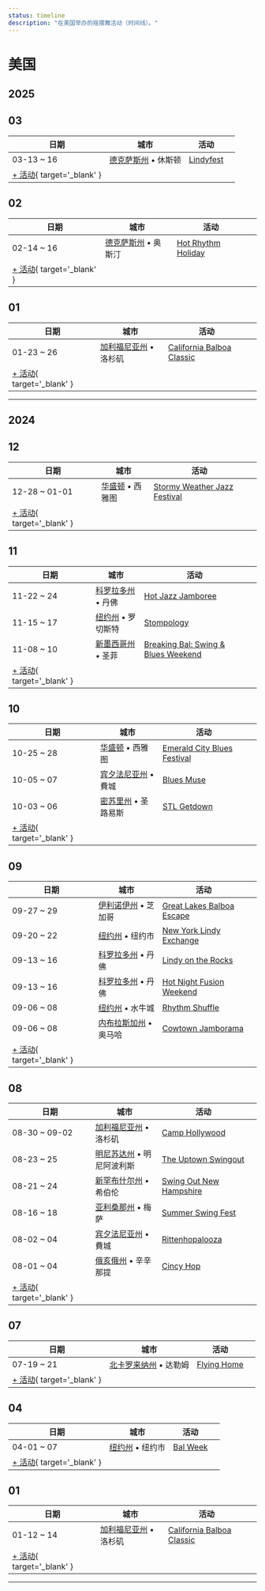 ```yaml
---
status: timeline
description: "在美国举办的摇摆舞活动（时间线）。"
---
```


# 美国

## 2025

## 03

| 日期 | 城市 | 活动 | |
| --- | --- | --- | --- |
| 03-13 ~ 16 | [德克萨斯州](by_city.md#texas) • 休斯顿 | [Lindyfest](lindyfest-2025.md) |  |
| [+ 活动](https://github.com/swingdance/events/issues/new?assignees=&labels=add+event&projects=&template=02-add_entity.yml&title=%5B2025%2Fus%5D%20%3CName%3E&region=us&province=&city=&org_id=&date_starts=2025-03-&date_ends=2025-03-){ target='_blank' }

## 02

| 日期 | 城市 | 活动 | |
| --- | --- | --- | --- |
| 02-14 ~ 16 | [德克萨斯州](by_city.md#texas) • 奥斯汀 | [Hot Rhythm Holiday](hot-rhythm-holiday-2025.md) |  |
| [+ 活动](https://github.com/swingdance/events/issues/new?assignees=&labels=add+event&projects=&template=02-add_entity.yml&title=%5B2025%2Fus%5D%20%3CName%3E&region=us&province=&city=&org_id=&date_starts=2025-02-&date_ends=2025-02-){ target='_blank' }

## 01

| 日期 | 城市 | 活动 | |
| --- | --- | --- | --- |
| 01-23 ~ 26 | [加利福尼亚州](by_city.md#california) • 洛杉矶 | [California Balboa Classic](california-balboa-classic-2025.md) |  |
| [+ 活动](https://github.com/swingdance/events/issues/new?assignees=&labels=add+event&projects=&template=02-add_entity.yml&title=%5B2025%2Fus%5D%20%3CName%3E&region=us&province=&city=&org_id=&date_starts=2025-01-&date_ends=2025-01-){ target='_blank' }

---

## 2024

## 12

| 日期 | 城市 | 活动 | |
| --- | --- | --- | --- |
| 12-28 ~ 01-01 | [华盛顿](by_city.md#washington) • 西雅图 | [Stormy Weather Jazz Festival](stormy-weather-jazz-festival-2024.md) |  |
| [+ 活动](https://github.com/swingdance/events/issues/new?assignees=&labels=add+event&projects=&template=02-add_entity.yml&title=%5B2024%2Fus%5D%20%3CName%3E&region=us&province=&city=&org_id=&date_starts=2024-12-&date_ends=2024-12-){ target='_blank' }

## 11

| 日期 | 城市 | 活动 | |
| --- | --- | --- | --- |
| 11-22 ~ 24 | [科罗拉多州](by_city.md#colorado) • 丹佛 | [Hot Jazz Jamboree](hot-jazz-jamboree-2024.md) |  |
| 11-15 ~ 17 | [纽约州](by_city.md#new-york) • 罗切斯特 | [Stompology](stompology-2024.md) |  |
| 11-08 ~ 10 | [新墨西哥州](by_city.md#new-mexico) • 圣菲 | [Breaking Bal: Swing & Blues Weekend](breaking-bal-swing-n-blues-weekend-2024.md) |  |
| [+ 活动](https://github.com/swingdance/events/issues/new?assignees=&labels=add+event&projects=&template=02-add_entity.yml&title=%5B2024%2Fus%5D%20%3CName%3E&region=us&province=&city=&org_id=&date_starts=2024-11-&date_ends=2024-11-){ target='_blank' }

## 10

| 日期 | 城市 | 活动 | |
| --- | --- | --- | --- |
| 10-25 ~ 28 | [华盛顿](by_city.md#washington) • 西雅图 | [Emerald City Blues Festival](emerald-city-blues-festival-2024.md) |  |
| 10-05 ~ 07 | [宾夕法尼亚州](by_city.md#pennsylvania) • 費城 | [Blues Muse](blues-muse-2024.md) |  |
| 10-03 ~ 06 | [密苏里州](by_city.md#missouri) • 圣路易斯 | [STL Getdown](stl-getdown-2024.md) |  |
| [+ 活动](https://github.com/swingdance/events/issues/new?assignees=&labels=add+event&projects=&template=02-add_entity.yml&title=%5B2024%2Fus%5D%20%3CName%3E&region=us&province=&city=&org_id=&date_starts=2024-10-&date_ends=2024-10-){ target='_blank' }

## 09

| 日期 | 城市 | 活动 | |
| --- | --- | --- | --- |
| 09-27 ~ 29 | [伊利诺伊州](by_city.md#illinois) • 芝加哥 | [Great Lakes Balboa Escape](great-lakes-balboa-escape-2024.md) |  |
| 09-20 ~ 22 | [纽约州](by_city.md#new-york) • 纽约市 | [New York Lindy Exchange](new-york-lindy-exchange-2024.md) |  |
| 09-13 ~ 16 | [科罗拉多州](by_city.md#colorado) • 丹佛 | [Lindy on the Rocks](lindy-on-the-rocks-2024.md) |  |
| 09-13 ~ 16 | [科罗拉多州](by_city.md#colorado) • 丹佛 | [Hot Night Fusion Weekend](hot-night-fusion-weekend-2024.md) |  |
| 09-06 ~ 08 | [纽约州](by_city.md#new-york) • 水牛城 | [Rhythm Shuffle](rhythm-shuffle-2024.md) |  |
| 09-06 ~ 08 | [内布拉斯加州](by_city.md#nebraska) • 奥马哈 | [Cowtown Jamborama](cowtown-jamborama-2024.md) |  |
| [+ 活动](https://github.com/swingdance/events/issues/new?assignees=&labels=add+event&projects=&template=02-add_entity.yml&title=%5B2024%2Fus%5D%20%3CName%3E&region=us&province=&city=&org_id=&date_starts=2024-09-&date_ends=2024-09-){ target='_blank' }

## 08

| 日期 | 城市 | 活动 | |
| --- | --- | --- | --- |
| 08-30 ~ 09-02 | [加利福尼亚州](by_city.md#california) • 洛杉矶 | [Camp Hollywood](camp-hollywood-2024.md) |  |
| 08-23 ~ 25 | [明尼苏达州](by_city.md#minnesota) • 明尼阿波利斯 | [The Uptown Swingout](the-uptown-swingout-2024.md) |  |
| 08-21 ~ 24 | [新罕布什尔州](by_city.md#new-hampshire) • 希伯伦 | [Swing Out New Hampshire](swing-out-new-hampshire-2024.md) |  |
| 08-16 ~ 18 | [亚利桑那州](by_city.md#arizona) • 梅萨 | [Summer Swing Fest](summer-swing-fest-2024.md) |  |
| 08-02 ~ 04 | [宾夕法尼亚州](by_city.md#pennsylvania) • 費城 | [Rittenhopalooza](rittenhopalooza-2024.md) |  |
| 08-01 ~ 04 | [俄亥俄州](by_city.md#ohio) • 辛辛那提 | [Cincy Hop](cincy-hop-2024.md) |  |
| [+ 活动](https://github.com/swingdance/events/issues/new?assignees=&labels=add+event&projects=&template=02-add_entity.yml&title=%5B2024%2Fus%5D%20%3CName%3E&region=us&province=&city=&org_id=&date_starts=2024-08-&date_ends=2024-08-){ target='_blank' }

## 07

| 日期 | 城市 | 活动 | |
| --- | --- | --- | --- |
| 07-19 ~ 21 | [北卡罗来纳州](by_city.md#north-carolina) • 达勒姆 | [Flying Home](flying-home-2024.md) |  |
| [+ 活动](https://github.com/swingdance/events/issues/new?assignees=&labels=add+event&projects=&template=02-add_entity.yml&title=%5B2024%2Fus%5D%20%3CName%3E&region=us&province=&city=&org_id=&date_starts=2024-07-&date_ends=2024-07-){ target='_blank' }

## 04

| 日期 | 城市 | 活动 | |
| --- | --- | --- | --- |
| 04-01 ~ 07 | [纽约州](by_city.md#new-york) • 纽约市 | [Bal Week](bal-week-2024.md) |  |
| [+ 活动](https://github.com/swingdance/events/issues/new?assignees=&labels=add+event&projects=&template=02-add_entity.yml&title=%5B2024%2Fus%5D%20%3CName%3E&region=us&province=&city=&org_id=&date_starts=2024-04-&date_ends=2024-04-){ target='_blank' }

## 01

| 日期 | 城市 | 活动 | |
| --- | --- | --- | --- |
| 01-12 ~ 14 | [加利福尼亚州](by_city.md#california) • 洛杉矶 | [California Balboa Classic](california-balboa-classic-2024.md) |  |
| [+ 活动](https://github.com/swingdance/events/issues/new?assignees=&labels=add+event&projects=&template=02-add_entity.yml&title=%5B2024%2Fus%5D%20%3CName%3E&region=us&province=&city=&org_id=&date_starts=2024-01-&date_ends=2024-01-){ target='_blank' }

---

